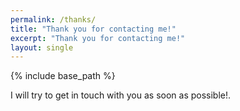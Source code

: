 ```yaml
---
permalink: /thanks/
title: "Thank you for contacting me!"
excerpt: "Thank you for contacting me!"
layout: single
---
```


{% include base_path %}

I will try to get in touch with you as soon as possible!.



